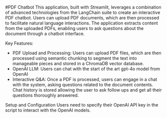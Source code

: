 #PDF Chatbot
This application, built with Streamlit, leverages a combination of advanced technologies from the LangChain suite to create an interactive PDF chatbot. Users can upload PDF documents, which are then processed to facilitate natural language interactions. The application extracts content from the uploaded PDFs, enabling users to ask questions about the document through a chatbot interface.

Key Features:
- PDF Upload and Processing: Users can upload PDF files, which are then processed using semantic chunking to segment the text into manageable pieces and stored in a ChromaDB vector database.
- OpenAI LLM: Users can chat with the start of the art gpt-4o model from OpenAI
- Interactive Q&A: Once a PDF is processed, users can engage in a chat with the system, asking questions related to the document contents. Chat history is stored allowing the user to ask follow ups and get all their questions thoroughly answered.

Setup and Configuration
Users need to specify their OpenAI API key in the script to interact with the OpenAI models.
